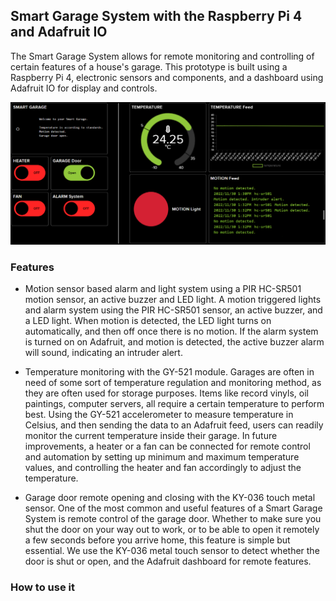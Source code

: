 ## Smart Garage System with the Raspberry Pi 4 and Adafruit IO

The Smart Garage System allows for remote monitoring and controlling of certain features of a house's garage. This prototype is built using a Raspberry Pi 4, electronic sensors and components, and a dashboard using Adafruit IO for display and controls.

![Adafruit IO Dashboard.](img/adafruitio_dashboard.png)

### Features

- Motion sensor based alarm and light system using a PIR HC-SR501 motion sensor, an active buzzer and LED light.
A motion triggered lights and alarm system using the PIR HC-SR501 sensor, an active buzzer, and a LED light. 
When motion is detected, the LED light turns on automatically, and then off once there is no motion. If the alarm system is turned on on Adafruit, and motion is detected, the active buzzer alarm will sound, indicating an intruder alert.

- Temperature monitoring with the GY-521 module.
Garages are often in need of some sort of temperature regulation and monitoring method, as they are often used for storage purposes. Items like record vinyls, oil paintings, computer servers, all require a certain temperature to perform best.
Using the GY-521 accelerometer to measure temperature in Celsius, and then sending the data to an Adafruit feed, users can readily monitor the current temperature inside their garage. In future improvements, a heater or a fan can be connected for remote control and automation by setting up minimum and maximum temperature values, and controlling the heater and fan accordingly to adjust the temperature.

- Garage door remote opening and closing with the KY-036 touch metal sensor.
One of the most common and useful features of a Smart Garage System is remote control of the garage door. Whether to make sure you shut the door on your way out to work, or to be able to open it remotely a few seconds before you arrive home, this feature is simple but essential.
We use the KY-036 metal touch sensor to detect whether the door is shut or open, and the Adafruit dashboard for remote features.

### How to use it